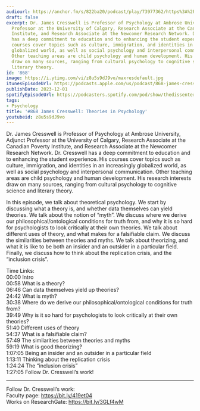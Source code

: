 ```yaml
---
audiourl: https://anchor.fm/s/822ba20/podcast/play/73977362/https%3A%2F%2Fd3ctxlq1ktw2nl.cloudfront.net%2Fstaging%2F2023-6-28%2F70be136b-a5af-8176-7115-9f1105b7c48a.m4a
draft: false
excerpt: Dr. James Cresswell is Professor of Psychology at Ambrose University, Adjunct
  Professor at the University of Calgary, Research Associate at the Canadian Poverty
  Institute, and Research Associate at the Newcomer Research Network. Dr. Cresswell
  has a deep commitment to education and to enhancing the student experience.  His
  courses cover topics such as culture, immigration, and identities in an increasingly
  globalized world, as well as social psychology and interpersonal communication.
  Other teaching areas are child psychology and human development. His research interests
  draw on many sources, ranging from cultural psychology to cognitive science and
  literary theory.
id: '868'
image: https://i.ytimg.com/vi/z8u5s9dJ9vo/maxresdefault.jpg
itunesEpisodeUrl: https://podcasts.apple.com/us/podcast/868-james-cresswell-theories-in-psychology/id1451347236?i=1000637218496&uo=4
publishDate: 2023-12-01
spotifyEpisodeUrl: https://podcasters.spotify.com/pod/show/thedissenter/episodes/868-James-Cresswell-Theories-in-Psychology-e27g42i
tags:
- Psychology
title: '#868 James Cresswell: Theories in Psychology'
youtubeid: z8u5s9dJ9vo
---
```

<div class="timelinks">

Dr. James Cresswell is Professor of Psychology at Ambrose University, Adjunct Professor at the University of Calgary, Research Associate at the Canadian Poverty Institute, and Research Associate at the Newcomer Research Network. Dr. Cresswell has a deep commitment to education and to enhancing the student experience.  His courses cover topics such as culture, immigration, and identities in an increasingly globalized world, as well as social psychology and interpersonal communication. Other teaching areas are child psychology and human development. His research interests draw on many sources, ranging from cultural psychology to cognitive science and literary theory.

In this episode, we talk about theoretical psychology. We start by discussing what a theory is, and whether data themselves can yield theories. We talk about the notion of “myth”. We discuss where we derive our philosophical/ontological conditions for truth from, and why it is so hard for psychologists to look critically at their own theories. We talk about different uses of theory, and what makes for a falsifiable claim. We discuss the similarities between theories and myths. We talk about theorizing, and what it is like to be both an insider and an outsider in a particular field. Finally, we discuss how to think about the replication crisis, and the “inclusion crisis”.

Time Links:  
<time>00:00</time> Intro  
<time>00:58</time> What is a theory?  
<time>06:46</time> Can data themselves yield up theories?  
<time>24:42</time> What is myth?  
<time>30:38</time> Where do we derive our philosophical/ontological conditions for truth from?  
<time>39:49</time> Why is it so hard for psychologists to look critically at their own theories?  
<time>51:40</time> Different uses of theory  
<time>54:37</time> What is a falsifiable claim?  
<time>57:49</time> The similarities between theories and myths  
<time>59:19</time> What is good theorizing?  
<time>1:07:05</time> Being an insider and an outsider in a particular field  
<time>1:13:11</time> Thinking about the replication crisis  
<time>1:24:24</time> The “inclusion crisis”  
<time>1:27:05</time> Follow Dr. Cresswell’s work!

---

Follow Dr. Cresswell’s work:  
Faculty page: https://bit.ly/419et04  
Works on ResearchGate: https://bit.ly/3GLf4wM
</div>

